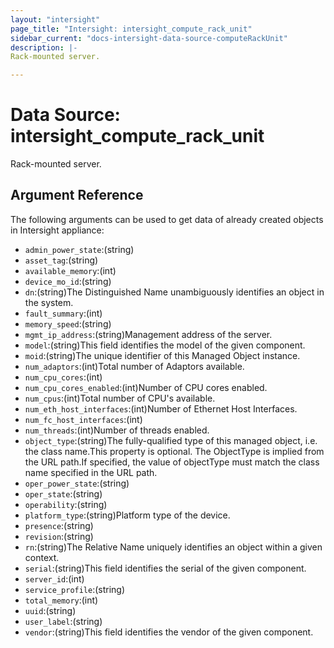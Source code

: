 ```yaml
---
layout: "intersight"
page_title: "Intersight: intersight_compute_rack_unit"
sidebar_current: "docs-intersight-data-source-computeRackUnit"
description: |-
Rack-mounted server.

---
```


# Data Source: intersight_compute_rack_unit
Rack-mounted server.

## Argument Reference
The following arguments can be used to get data of already created objects in Intersight appliance:
* `admin_power_state`:(string)
* `asset_tag`:(string)
* `available_memory`:(int)
* `device_mo_id`:(string)
* `dn`:(string)The Distinguished Name unambiguously identifies an object in the system.
* `fault_summary`:(int)
* `memory_speed`:(string)
* `mgmt_ip_address`:(string)Management address of the server.
* `model`:(string)This field identifies the model of the given component.
* `moid`:(string)The unique identifier of this Managed Object instance.
* `num_adaptors`:(int)Total number of Adaptors available.
* `num_cpu_cores`:(int)
* `num_cpu_cores_enabled`:(int)Number of CPU cores enabled.
* `num_cpus`:(int)Total number of CPU's available.
* `num_eth_host_interfaces`:(int)Number of Ethernet Host Interfaces.
* `num_fc_host_interfaces`:(int)
* `num_threads`:(int)Number of threads enabled.
* `object_type`:(string)The fully-qualified type of this managed object, i.e. the class name.This property is optional. The ObjectType is implied from the URL path.If specified, the value of objectType must match the class name specified in the URL path.
* `oper_power_state`:(string)
* `oper_state`:(string)
* `operability`:(string)
* `platform_type`:(string)Platform type of the device.
* `presence`:(string)
* `revision`:(string)
* `rn`:(string)The Relative Name uniquely identifies an object within a given context.
* `serial`:(string)This field identifies the serial of the given component.
* `server_id`:(int)
* `service_profile`:(string)
* `total_memory`:(int)
* `uuid`:(string)
* `user_label`:(string)
* `vendor`:(string)This field identifies the vendor of the given component.
